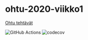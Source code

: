 # ohtu-2020-viikko1
[Ohtu tehtävät](https://github.com/zjuxicu/ohtu2020)

![GitHub Actions](https://github.com/zjuxicu/ohtu-2020-viikko1/workflows/Java%20CI%20with%20Gradle/badge.svg)
![codecov](https://codecov.io/gh/zjuxicu/ohtu-2020-viikko1/branch/main/graph/badge.svg?token=JVZH6G2LRO)
